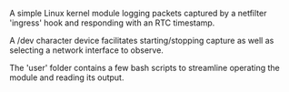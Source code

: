 A simple Linux kernel module logging packets captured by a netfilter 'ingress' hook and responding with an RTC timestamp.

A /dev character device facilitates starting/stopping capture as well as selecting a network interface to observe.

The 'user' folder contains a few bash scripts to streamline operating the module and reading its output.
